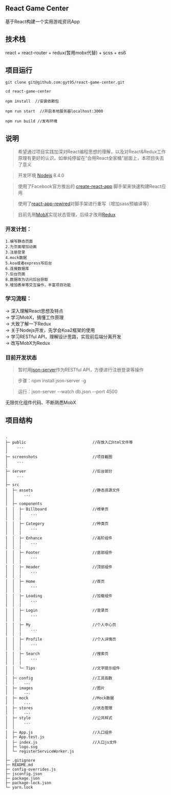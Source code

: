 ## React Game Center
基于React构建一个实用游戏资讯App

## 技术栈
react + react-router + redux(暂用mobx代替) + scss + es6

## 项目运行
```
git clone git@github.com:gyt95/react-game-center.git

cd react-game-center

npm install  //安装依赖包

npm run start  //开启本地服务器localhost:3000

npm run build //发布环境
```

## 说明
> 希望通过项目实践加深对React编程思想的理解，以及对React&Redux工作原理有更好的认识。如单纯停留在“会用React全家桶”层面上，本项目失去了意义

> 开发环境 [Nodejs](https://nodejs.org/zh-cn/) 8.4.0

> 使用了Facebook官方推出的 [create-react-app](https://github.com/facebookincubator/create-react-app) 脚手架来快速构建React应用

> 使用了[react-app-rewired](https://github.com/timarney/react-app-rewired)对脚手架进行重写（增加sass预编译等）

> 目前先用[MobX](https://github.com/mobxjs/mobx)实现状态管理，后续才改用[Redux](https://github.com/reactjs/redux)

### 开发计划：
```
1.编写静态页面  
2.为页面增加动画  
3.注册登录  
4.mock数据  
5.koa或者express写后台  
6.连接数据库  
7.后台页面  
8.数据改为访问后台获取
9.增加表单等交互操作，丰富项目功能
```

### 学习流程：

-> 深入理解React思想及特点  
-> 学习MobX，搞懂工作原理  
-> 大致了解一下Redux  
-> 关于Nodejs开发，先学会Koa2框架的使用  
-> 学习RESTful API，理解设计思路，实现前后端分离开发  
-> 改写MobX为Redux  

### 目前开发状态
  
> 暂时用[json-server](https://github.com/typicode/json-server)作为RESTful API，方便进行注册登录等操作  

> 步骤：npm install json-server -g

> 运行：json-server --watch db.json --port 4500
  
无限优化组件代码、不断熟悉MobX

## 项目结构

```

.
├─ public                             //存放入口html文件等
│    ...
│
├─ screenshots                        //项目截图
│    ...
│
├─ server                             //后台部分
│    ...
│
├─ src
│  ├─ assets                          //静态资源文件
│  │    ...
│  │
│  ├─ components
│  │  ├─ Billboard                    //榜单页
│  │  │    ...
│  │  |
│  │  ├─ Category                     //种类页
│  │  │    ...
│  │  |
│  │  ├─ Enhance                      //高阶组件
│  │  │    ...
│  │  |
│  │  ├─ Footer                       //底部组件
│  │  │    ...
│  │  |
│  │  ├─ Header                       //顶部组件
│  │  │    ...
│  │  |
│  │  ├─ Home                         //首页
│  │  │    ...
│  │  |
│  │  ├─ Loading                      //加载组件
│  │  │    ...
│  │  |
│  │  ├─ Login                        //登录页
│  │  │    ...
│  │  |
│  │  ├─ My                           //个人中心页
│  │  │    ...
│  │  |
│  │  ├─ Profile                      //个人详情页
│  │  │    ...
│  │  |
│  │  ├─ Search                       //搜索页
│  │  │    ...
│  │  |
│  │  └─ Tips                         //文字提示组件
│  │
│  ├─ config                          //工具函数
│  │    ...
│  ├─ images                          //图片
│  │    ...
│  ├─ mock                            //Mock数据
│  │    ...
│  ├─ stores                          //状态管理
│  │    ...
│  ├─ style                           //公共样式
│  │    ...
│  │
│  ├─ App.js                          //入口组件
│  ├─ App.test.js                     
│  ├─ index.js                        //入口js文件
│  ├─ logo.svg                        
│  └─ registerServiceWorker.js        
│
├─ .gitignore
├─ README.md
├─ config-overrides.js
├─ jsconfig.json
├─ package.json
├─ package-lock.json
└─ yarn.lock


```
